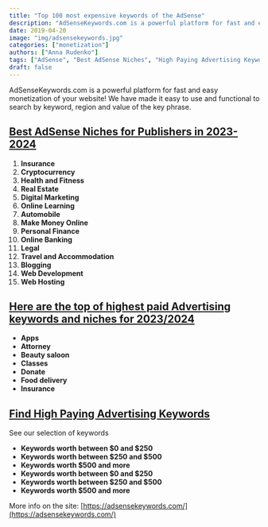 ```yaml
---
title: "Top 100 most expensive keywords of the AdSense"
description: "AdSenseKeywords.com is a powerful platform for fast and easy monetization of your website! We have made it easy to use and functional to search by keyword, region and value of the key phrase."
date: 2019-04-20
image: "img/adsensekeywords.jpg"
categories: ["monetization"]
authors: ["Anna Rudenko"]
tags: ["AdSense", "Best AdSense Niches", "High Paying Advertising Keywords", "Highest CPC Keywords"]
draft: false
---
```


AdSenseKeywords.com is a powerful platform for fast and easy monetization of your website! We have made it easy to use and functional to search by keyword, region and value of the key phrase.

## [Best AdSense Niches for Publishers in 2023-2024](https://adsensekeywords.com/)

1. **Insurance**
2. **Cryptocurrency**
3. **Health and Fitness**
4. **Real Estate**
5. **Digital Marketing**
6. **Online Learning**
7. **Automobile**
8. **Make Money Online**
9. **Personal Finance**
10. **Online Banking**
11. **Legal**
12. **Travel and Accommodation**
13. **Blogging**
14. **Web Development**
15. **Web Hosting**

## [Here are the top of highest paid Advertising keywords and niches for 2023/2024](https://adsensekeywords.com/)

* **Apps**
* **Attorney**
* **Beauty saloon**
* **Classes**
* **Donate**
* **Food delivery**
* **Insurance**

## [Find High Paying Advertising Keywords](https://adsensekeywords.com/)

See our selection of keywords

* **Keywords worth between $0 and $250**
* **Keywords worth between $250 and $500**
* **Keywords worth $500 and more**
* **Keywords worth between $0 and $250**
* **Keywords worth between $250 and $500**
* **Keywords worth $500 and more**

More info on the site: [https://adsensekeywords.com/](https://adsensekeywords.com/)
